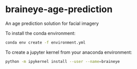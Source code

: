 # braineye-age-prediction
 An age prediction solution for facial imagery


To install the conda environment:
```bash
conda env create -f environment.yml
```

To create a jupyter kernel from your anaconda environment:
```bash
python -m ipykernel install --user --name=braineye
```


